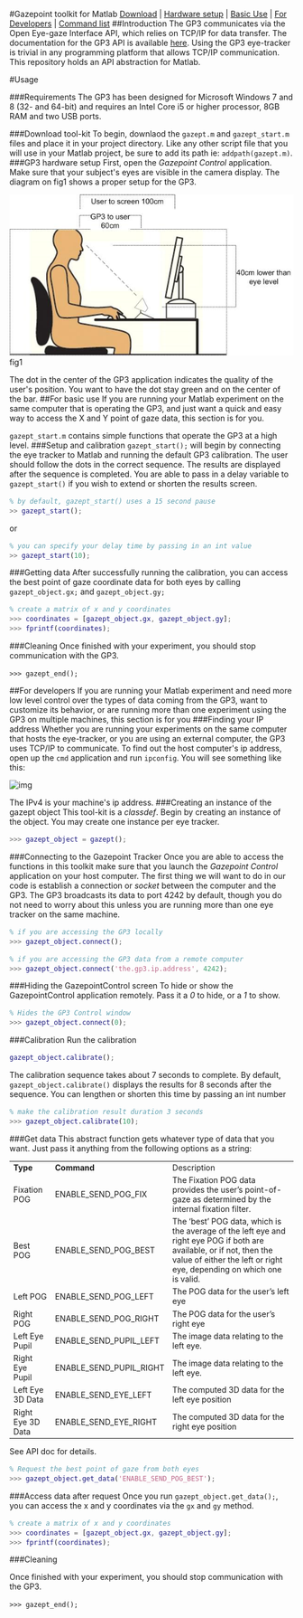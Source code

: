 #Gazepoint toolkit for Matlab
[Download](#download-tool-kit) | [Hardware setup](#gp3-hardware-setup)  | 	[Basic Use](#for-basic-use) | [For Developers](#for-developers) | [Command list](#get-data)
##Introduction 
The GP3 communicates via the Open Eye-gaze Interface API, which relies on TCP/IP for data transfer. The documentation for the GP3 API is available [here](http://gazept.com/dl/Gazepoint_API_v2.0.pdf).  Using the GP3 eye-tracker is trivial in any programming platform that allows TCP/IP communication. This repository holds an API abstraction for Matlab.

#Usage

###Requirements
The GP3 has been designed for Microsoft Windows 7 and 8 (32- and 64-bit) and requires an Intel Core i5 or higher processor, 8GB RAM and two USB ports. 

###Download tool-kit
To begin, downlaod the `gazept.m` and `gazept_start.m` files and place it in your project directory. Like any other script file that you will use in your Matlab project, be sure to add its path ie: `addpath(gazept.m)`. 
###GP3 hardware setup
First, open the _Gazepoint Control_ application. Make sure that your subject's eyes are visible in the camera display. The diagram on fig1 shows a proper setup for the GP3.

![img](media/GP3_setup.jpg)
fig1

The dot in the center of the GP3 application indicates the quality of the user's position. You want to have the dot stay green and on the center of the bar. 
##For basic use
If you are running your Matlab experiment on the same computer that is operating the GP3, and just want a quick and easy way to access the X and Y point of gaze data, this section is for you.

`gazept_start.m` contains simple functions that operate the GP3 at a high level. 
###Setup and calibration
`gazept_start();` will begin by connecting the eye tracker to Matlab and running the default GP3 calibration. The user should follow the dots in the correct sequence. The results are displayed after the sequence is completed. You are able to pass in a delay variable to `gazept_start()` if you wish to extend or shorten the results screen.

```matlab
% by default, gazept_start() uses a 15 second pause
>> gazept_start();
```

or 

```matlab
% you can specify your delay time by passing in an int value
>> gazept_start(10);
```
###Getting data
After successfully running the calibration, you can access the best point of gaze coordinate data for both eyes by calling `gazept_object.gx;` and `gazept_object.gy;`

```matlab
% create a matrix of x and y coordinates
>>> coordinates = [gazept_object.gx, gazept_object.gy];
>>> fprintf(coordinates);
```

###Cleaning
Once finished with your experiment, you should stop communication with the GP3.

```>>> gazept_end();```


##For developers
If you are running your Matlab experiment and need more low level control over the types of data coming from the GP3, want to customize its behavior, or are running more than one experiment using the GP3 on multiple machines, this section is for you
###Finding your IP address
Whether you are running your experiments on the same computer that hosts the eye-tracker, or you are using an external computer, the GP3 uses TCP/IP to communicate. To find out the host computer's ip address, open up the `cmd` application and run `ipconfig`. You will see something like this:


![img](media/ipconfig.png) 


The IPv4 is your machine's ip address. 
###Creating an instance of the gazept object
This tool-kit is a _classdef_. Begin by creating an instance of the object. You may create one instance per eye tracker.
```matlab
>>> gazept_object = gazept();
```

###Connecting to the Gazepoint Tracker
Once you are able to access the functions in this toolkit make sure that you launch the _Gazepoint Control_ application on your host computer. The first thing we will want to do in our code is establish a connection or _socket_ between the computer and the GP3. The GP3 broadcasts its data to port 4242 by default, though you do not need to worry about this unless you are running more than one eye tracker on the same machine. 

```matlab
% if you are accessing the GP3 locally
>>> gazept_object.connect();
```

```matlab
% if you are accessing the GP3 data from a remote computer 
>>> gazept_object.connect('the.gp3.ip.address', 4242);
```

###Hiding the GazepointControl screen
To hide or show the GazepointControl application remotely.
Pass it a _0_ to hide, or a _1_ to show.
```matlab
% Hides the GP3 Control window
>>> gazept_object.connect(0);
```

###Calibration
Run the calibration 
```matlab
gazept_object.calibrate();
```
The calibration sequence takes about 7 seconds to complete. By default, `gazept_object.calibrate()` displays the results for 8 seconds after the sequence.
You can lengthen or shorten this time by passing an int number

```matlab
% make the calibration result duration 3 seconds
>>> gazept_object.calibrate(10);
``` 

###Get data
This abstract function gets whatever type of data that you want. Just pass it anything from the following options as a string:

<table>
	<tr>
		<td><b>Type</td>
		<td><b>Command</td>
		<td>Description</td>
	</tr>
	<tr>
		<td>Fixation POG</td>
		<td>ENABLE_SEND_POG_FIX</td>
		<td>The Fixation POG data provides the user’s point-of-gaze as determined by the internal 
fixation filter.
</td>
	</tr>
	<tr>
		<td>Best POG</td>
		<td>ENABLE_SEND_POG_BEST</td>
		<td>The ‘best’ POG data, which is the average of the left eye and right eye POG if 			both are 
			available, or if not, then the value of either the left or right eye, depending 			on which one is valid.</td>
	</tr>
	<tr>
		<td>Left POG</td>
		<td>ENABLE_SEND_POG_LEFT</td>
		<td>The POG data for the user’s left eye</td>
	</tr>
	<tr>
		<td>Right POG</td>
		<td>ENABLE_SEND_POG_RIGHT</td>
		<td>The POG data for the user’s right eye</td>
	</tr>
	<tr>
		<td>Left Eye Pupil</td>
		<td>ENABLE_SEND_PUPIL_LEFT</td>
		<td>The image data relating to the left eye.</td>
	</tr>
	<tr>
		<td>Right Eye Pupil</td>
		<td>ENABLE_SEND_PUPIL_RIGHT</td>
		<td>The image data relating to the left eye.</td>
	</tr>	
	<tr>
		<td>Left Eye 3D Data</td>
		<td>ENABLE_SEND_EYE_LEFT</td>
		<td>The computed 3D data for the left eye position</td>
	</tr>
		<tr>
		<td>Right Eye 3D Data</td>
		<td>ENABLE_SEND_EYE_RIGHT</td>
		<td>The computed 3D data for the right eye position</td>
	</tr>
</table>		
See API doc for details.

```matlab
% Request the best point of gaze from both eyes
>>> gazept_object.get_data('ENABLE_SEND_POG_BEST');
```

###Access data after request
Once you run `gazept_object.get_data();`, you can access the x and y coordinates via the `gx` and `gy` method.

```matlab
% create a matrix of x and y coordinates
>>> coordinates = [gazept_object.gx, gazept_object.gy];
>>> fprintf(coordinates);
```

###Cleaning

Once finished with your experiment, you should stop communication with the GP3.

```>>> gazept_end();```